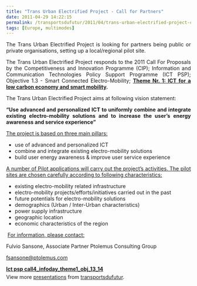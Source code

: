 ```yaml
---
title: "Trans Urban Electrified Project - Call for Partners"
date: 2011-04-29 14:22:15
permalink: /transportsdufutur/2011/04/trans-urban-electrified-project-call-for-partners.html
tags: [Europe, multimodes]
---
```


<p style="text-align: justify">The Trans Urban Electrified Project is looking for partners being public or private organisations, setting up a local/regional pilot site.</p> <p style="text-align: justify">The Trans Urban Electrified Project responds to the 2011 Call For Proposals by the Competitiveness and Innovation Programme (CIP); Information and Communication Technologies Policy Support Programme (ICT PSP); Objective 1.3 - Smart Connected Electro-Mobility; <strong><a href="http://ec.europa.eu/information_society/activities/ict_psp/documents/ict_psp_call4_infoday_theme1_obj_13_14.pdf" target="_blank">Theme Nr. 1: ICT for a low carbon economy and smart mobility</a></strong><strong>.</strong></p> <p style="text-align: justify">The Trans Urban Electrified Project aims at following vision statement:</p> <p style="text-align: justify"><strong>“Use advanced and personalized ICT to uniformly combine and integrate existing electro-mobility solutions and to increase the user’s energy awareness and service experience”</strong></p> <p style="text-align: justify"><span style="text-decoration: underline">The project is based on three main pillars:</span></p> <ul style="text-align: justify"> <li>use of advanced and personalized ICT</li> <li>combine and integrate existing electro-mobility solutions</li> <li>build user energy awareness & improve user service experience</li> </ul> <p style="text-align: justify"><span style="text-decoration: underline">A number of Pilot applications will carry out the project’s activities. The pilot sites are chosen </span><span style="text-decoration: underline">carefully according to following characteristics:</span></p> <ul> <li>existing electro-mobility related infrastructure</li> <li>electro-mobility projects/efforts/initiatives carried out in the past</li> <li>future potentials for electro-mobility solutions</li> <li>demographics (Urban / Inter-Urban characteristics)</li> <li>power supply infrastructure</li> <li>geographic location</li> <li>economic characteristics of the region</li> </ul> <p> <span style="text-decoration: underline">For information, please contact: </span></p>  <!--more-->   <p>Fulvio Sansone, Associate Partner Ptolemus Consulting Group</p> <p><a href="mailto:fsansone@ptolemus.com">fsansone@ptolemus.com</a></p> <div id="__ss_7776075" style="width: 425px"><strong style="margin: 12px 0 4px"><a href="http://www.slideshare.net/transportsdufutur/ict-psp-call4infodaytheme1obj1314" title="Ict psp call4_infoday_theme1_obj_13_14">Ict psp call4_infoday_theme1_obj_13_14</a></strong>        <div style="padding: 5px 0 12px">View more <a href="http://www.slideshare.net/">presentations</a> from <a href="http://www.slideshare.net/transportsdufutur">transportsdufutur</a>.</div> </div>
